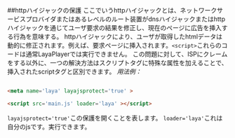 ##httpハイジャックの保護
ここでいうhttpハイジャックとは、ネットワークサービスプロバイダまたはあるレベルのルート装置がdnsハイジャックまたはhttpハイジャックを通じてユーザ要求の結果を修正し、現在のページに広告を挿入する行為を意味する。
httpハイジャックにより、ユーザが取得したhtmlデータは動的に修正されます。例えば、要求ページに挿入されます。`<script>`これらのコードは通常LayaPlayerでは実行できません。</script>
この問題に対して、ISPにクレームをする以外に、一つの解決方法はスクリプトタグに特殊な属性を加えることで、挿入されたscriptタグと区別できます。
*用法例：*

```html

<meta name='laya' layajsprotect='true' >

<script src='main.js' loader='laya' ></script>
```

`layajsprotect='true'`この保護を開くことを表します。
`loader='laya'`これは自分のjsです。実行できます。